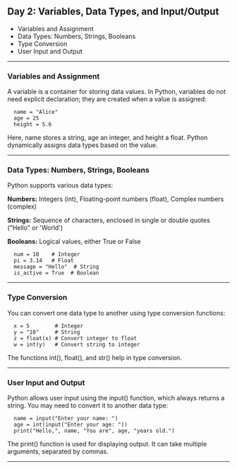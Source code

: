 ## Day 2: Variables, Data Types, and Input/Output
- Variables and Assignment
- Data Types: Numbers, Strings, Booleans
- Type Conversion
- User Input and Output
---
### Variables and Assignment
A variable is a container for storing data values. In Python, variables do not need explicit declaration; they are created when a value is assigned:

      name = "Alice"
      age = 25
      height = 5.6

Here, name stores a string, age an integer, and height a float. Python dynamically assigns data types based on the value.
***
### Data Types: Numbers, Strings, Booleans
Python supports various data types:

**Numbers:** Integers (int), Floating-point numbers (float), Complex numbers (complex)

**Strings:** Sequence of characters, enclosed in single or double quotes ("Hello" or 'World')

**Booleans:** Logical values, either True or False

      num = 10    # Integer
      pi = 3.14   # Float
      message = "Hello"  # String
      is_active = True  # Boolean
***
### Type Conversion
You can convert one data type to another using type conversion functions:

      x = 5        # Integer
      y = "10"     # String
      z = float(x) # Convert integer to float
      w = int(y)   # Convert string to integer

The functions int(), float(), and str() help in type conversion.
***
### User Input and Output
Python allows user input using the input() function, which always returns a string. You may need to convert it to another data type:

      name = input("Enter your name: ")
      age = int(input("Enter your age: "))
      print("Hello,", name, "You are", age, "years old.")

The print() function is used for displaying output. It can take multiple arguments, separated by commas.
***
